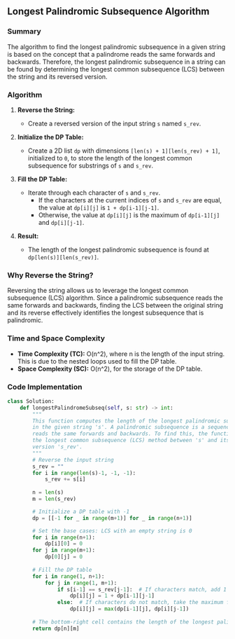 ## Longest Palindromic Subsequence Algorithm

### Summary
The algorithm to find the longest palindromic subsequence in a given string is based on the concept that a palindrome reads the same forwards and backwards. Therefore, the longest palindromic subsequence in a string can be found by determining the longest common subsequence (LCS) between the string and its reversed version.

### Algorithm

1. **Reverse the String:**
   - Create a reversed version of the input string `s` named `s_rev`.

2. **Initialize the DP Table:**
   - Create a 2D list `dp` with dimensions `[len(s) + 1][len(s_rev) + 1]`, initialized to `0`, to store the length of the longest common subsequence for substrings of `s` and `s_rev`.

3. **Fill the DP Table:**
   - Iterate through each character of `s` and `s_rev`.
     - If the characters at the current indices of `s` and `s_rev` are equal, the value at `dp[i][j]` is `1 + dp[i-1][j-1]`.
     - Otherwise, the value at `dp[i][j]` is the maximum of `dp[i-1][j]` and `dp[i][j-1]`.

4. **Result:**
   - The length of the longest palindromic subsequence is found at `dp[len(s)][len(s_rev)]`.

### Why Reverse the String?
Reversing the string allows us to leverage the longest common subsequence (LCS) algorithm. Since a palindromic subsequence reads the same forwards and backwards, finding the LCS between the original string and its reverse effectively identifies the longest subsequence that is palindromic.

### Time and Space Complexity
- **Time Complexity (TC):** O(n^2), where n is the length of the input string. This is due to the nested loops used to fill the DP table.
- **Space Complexity (SC):** O(n^2), for the storage of the DP table.

### Code Implementation

```python
class Solution:
    def longestPalindromeSubseq(self, s: str) -> int:
        """
        This function computes the length of the longest palindromic subsequence
        in the given string 's'. A palindromic subsequence is a sequence that
        reads the same forwards and backwards. To find this, the function uses
        the longest common subsequence (LCS) method between 's' and its reversed
        version 's_rev'.
        """
        # Reverse the input string
        s_rev = ""
        for i in range(len(s)-1, -1, -1):
            s_rev += s[i]
        
        n = len(s)
        m = len(s_rev)

        # Initialize a DP table with -1
        dp = [[-1 for _ in range(m+1)] for _ in range(n+1)]

        # Set the base cases: LCS with an empty string is 0
        for i in range(n+1):
            dp[i][0] = 0
        for j in range(m+1):
            dp[0][j] = 0
        
        # Fill the DP table
        for i in range(1, n+1):
            for j in range(1, m+1):
                if s[i-1] == s_rev[j-1]:  # If characters match, add 1 to the result of the previous indices
                    dp[i][j] = 1 + dp[i-1][j-1]
                else:  # If characters do not match, take the maximum from previous index in either string
                    dp[i][j] = max(dp[i-1][j], dp[i][j-1])
        
        # The bottom-right cell contains the length of the longest palindromic subsequence
        return dp[n][m]
```

